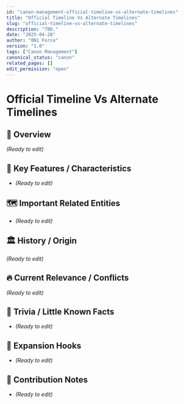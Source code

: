 ```yaml
---
id: "canon-management-official-timeline-vs-alternate-timelines"
title: "Official Timeline Vs Alternate Timelines"
slug: "official-timeline-vs-alternate-timelines"
description: "TBD."
date: "2025-04-28"
author: "0N1 Force"
version: "1.0"
tags: ["Canon Management"]
canonical_status: "canon"
related_pages: []
edit_permission: "open"
---
```


# Official Timeline Vs Alternate Timelines

## 📖 Overview
_(Ready to edit)_

## 🧩 Key Features / Characteristics
- _(Ready to edit)_

## 🗺️ Important Related Entities
- _(Ready to edit)_

## 🏛 History / Origin
_(Ready to edit)_

## 🔥 Current Relevance / Conflicts
_(Ready to edit)_

## 🎯 Trivia / Little Known Facts
- _(Ready to edit)_

## 🚀 Expansion Hooks
- _(Ready to edit)_

## 🚀 Contribution Notes
- _(Ready to edit)_
